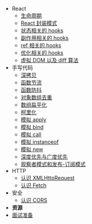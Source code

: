- React
  - [生命周期](./react/lifecycle)
  - [React 封装模式](./react/hoc-rpc)
  - [状态相关的 hooks](./react/useState-useReducer-useContext)
  - [副作用相关的 hooks](./react/useEffect)
  - [ref 相关的 hooks](./react/useRef)
  - [优化相关的 hooks](./react/React.memo-useCallback-useMemo)
  - [虚拟 DOM 以及 diff 算法](./react/virtual-dom-diff)
- 手写代码
  - [深拷贝](./codes/deepClone)
  - [函数节流](./codes/函数节流)
  - [函数防抖](./codes/函数防抖)
  - [对象数组去重](./codes/对象数组去重)
  - [数组扁平化](./codes/数组扁平化)
  - [柯里化](./codes/柯里化)
  - [模拟 apply](./codes/模拟apply)
  - [模拟 bind](./codes/模拟bind)
  - [模拟 call](./codes/模拟call)
  - [模拟 instanceof](./codes/模拟instanceof)
  - [模拟 new](./codes/模拟new)
  - [深度优先与广度优先](./codes/深度优先与广度优先)
  - [观察者模式和发布-订阅模式](./codes/观察者模式和发布-订阅模式)
- HTTP
  - [认识 XMLHttpRequest](./http/XMLHttpRequest)
  - [认识 Fetch](./http/fetch)
- 安全
  - [认识 CORS](./security/cors)
- **资源**
- [面试准备](./面经)
